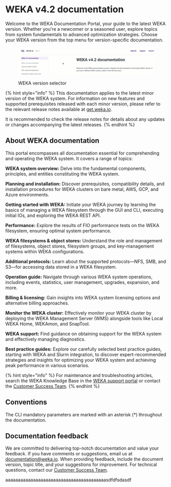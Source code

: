 # WEKA v4.2 documentation

Welcome to the WEKA Documentation Portal, your guide to the latest WEKA version. Whether you're a newcomer or a seasoned user, explore topics from system fundamentals to advanced optimization strategies. Choose your WEKA version from the top menu for version-specific documentation.

<figure><img src=".gitbook/assets/selector_animation.gif" alt=""><figcaption><p>WEKA version selector</p></figcaption></figure>

{% hint style="info" %}
This documentation applies to the latest minor version of the WEKA system. For information on new features and supported prerequisites released with each minor version, please refer to the relevant release notes available at [get.weka.io](https://get.weka.io/).

It is recommended to check the release notes for details about any updates or changes accompanying the latest releases.
{% endhint %}

## About WEKA documentation

This portal encompasses all documentation essential for comprehending and operating the WEKA system. It covers a range of topics:

**WEKA system overview:** Delve into the fundamental components, principles, and entities constituting the WEKA system.

**Planning and installation:** Discover prerequisites, compatibility details, and installation procedures for WEKA clusters on bare metal, AWS, GCP, and Azure environments.

**Getting started with WEKA:** Initiate your WEKA journey by learning the basics of managing a WEKA filesystem through the GUI and CLI, executing initial IOs, and exploring the WEKA REST API.

**Performance:** Explore the results of FIO performance tests on the WEKA filesystem, ensuring optimal system performance.

**WEKA filesystems & object stores:** Understand the role and management of filesystems, object stores, filesystem groups, and key-management systems within WEKA configurations.

**Additional protocols:** Learn about the supported protocols—NFS, SMB, and S3—for accessing data stored in a WEKA filesystem.

**Operation guide:** Navigate through various WEKA system operations, including events, statistics, user management, upgrades, expansion, and more.

**Billing & licensing:** Gain insights into WEKA system licensing options and alternative billing approaches.

**Monitor the WEKA cluster:** Effectively monitor your WEKA cluster by deploying the WEKA Management Server (WMS) alongside tools like Local WEKA Home, WEKAmon, and SnapTool.

**WEKA support:** Find guidance on obtaining support for the WEKA system and effectively managing diagnostics.

**Best practice guides:** Explore our carefully selected best practice guides, starting with WEKA and Slurm integration, to discover expert-recommended strategies and insights for optimizing your WEKA system and achieving peak performance in various scenarios.

{% hint style="info" %}
For maintenance and troubleshooting articles, search the WEKA Knowledge Base in the [WEKA support portal](https://support.weka.io/s/) or contact the [Customer Success Team](support/getting-support-for-your-weka-system.md#contacting-weka-technical-support-team).
{% endhint %}

## Conventions

The CLI mandatory parameters are marked with an asterisk (\*) throughout the documentation.

## Documentation feedback

We are committed to delivering top-notch documentation and value your feedback. If you have comments or suggestions, email us at [documentation@weka.io](mailto:documentation@weka.io). When providing feedback, include the document version, topic title, and your suggestions for improvement. For technical questions, contact our [Customer Success Team](support/getting-support-for-your-weka-system.md).

aaaaaaaaaaaaaaaaaaaaaaaaaaaaaaaaaaaaaaaasdfdfsdasdf
